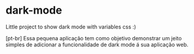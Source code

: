 # dark-mode 
Little project to show dark mode with variables css :)

[pt-br] Essa pequena aplicação tem como objetivo demonstrar um jeito simples de adicionar a funcionalidade de dark mode á sua aplicação web.
